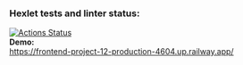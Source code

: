 ### Hexlet tests and linter status:
[![Actions Status](https://github.com/metastasio/frontend-project-12/workflows/hexlet-check/badge.svg)](https://github.com/metastasio/frontend-project-12/actions)  
**Demo:**  
https://frontend-project-12-production-4604.up.railway.app/